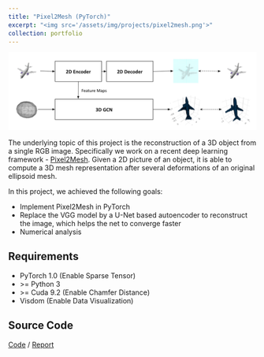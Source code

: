 ```yaml
---
title: "Pixel2Mesh (PyTorch)"
excerpt: "<img src='/assets/img/projects/pixel2mesh.png'>"
collection: portfolio
---
```


![Picture](/assets/img/projects/pixel2mesh.png)

The underlying topic of this project is the reconstruction of a 3D object from a single RGB image. Specifically we work on a recent deep learning framework - [Pixel2Mesh](http://openaccess.thecvf.com/content_ECCV_2018/papers/Nanyang_Wang_Pixel2Mesh_Generating_3D_ECCV_2018_paper.pdf). Given a 2D picture of an object, it is able to compute a 3D mesh representation after several deformations of an original ellipsoid mesh.

In this project, we achieved the following goals:

* Implement Pixel2Mesh in PyTorch
* Replace the VGG model by a U-Net based autoencoder to reconstruct the image, which helps the net to converge faster
* Numerical analysis

## Requirements

* PyTorch 1.0 (Enable Sparse Tensor)
* \>= Python 3
* \>= Cuda 9.2 (Enable Chamfer Distance)
* Visdom (Enable Data Visualization)

## Source Code

[Code](https://github.com/Tong-ZHAO/Pixel2Mesh-Pytorch) / [Report](https://github.com/Tong-ZHAO/MVA_Courses_2018/blob/master/Recvis/Project/report.pdf)

